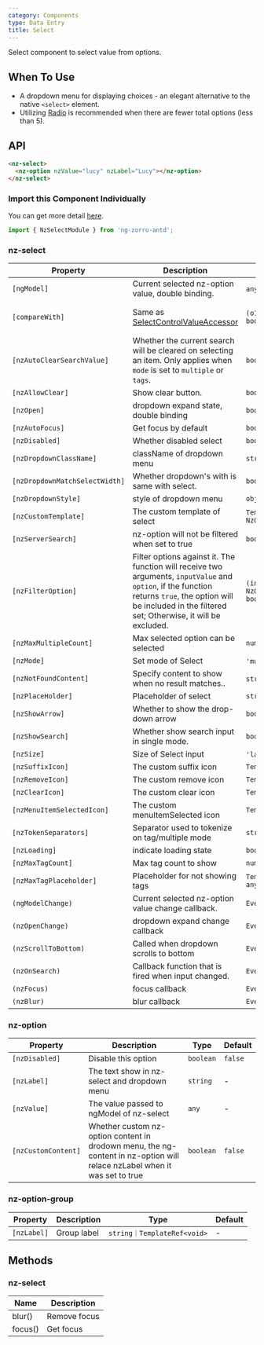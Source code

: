 ```yaml
---
category: Components
type: Data Entry
title: Select
---
```


Select component to select value from options.

## When To Use

- A dropdown menu for displaying choices - an elegant alternative to the native `<select>` element.
- Utilizing [Radio](/components/radio/en) is recommended when there are fewer total options (less than 5).

## API

```html
<nz-select>
  <nz-option nzValue="lucy" nzLabel="Lucy"></nz-option>
</nz-select>
```

### Import this Component Individually

You can get more detail [here](/docs/getting-started/en#import-a-component-individually).

```ts
import { NzSelectModule } from 'ng-zorro-antd';
```

### nz-select

| Property | Description | Type | Default |
| -------- | ----------- | ---- | ------- |
| `[ngModel]` | Current selected nz-option value, double binding. | `any｜any[]` | - |
| `[compareWith]` | Same as [SelectControlValueAccessor](https://angular.io/api/forms/SelectControlValueAccessor#caveat-option-selection) | `(o1: any, o2: any) => boolean` | `(o1: any, o2: any) => o1===o2` |
| `[nzAutoClearSearchValue]` | Whether the current search will be cleared on selecting an item. Only applies when `mode` is set to `multiple` or `tags`. | `boolean` | `true` |
| `[nzAllowClear]` | Show clear button. | `boolean` | `false` |
| `[nzOpen]` | dropdown expand state, double binding | `boolean` | `false` |
| `[nzAutoFocus]` | Get focus by default | `boolean` | `false` |
| `[nzDisabled]` | Whether disabled select | `boolean` | `false` |
| `[nzDropdownClassName]` | className of dropdown menu | `string` | - |
| `[nzDropdownMatchSelectWidth]` | Whether dropdown's with is same with select. | `boolean` | `true` |
| `[nzDropdownStyle]` | style of dropdown menu | `object` | - |
| `[nzCustomTemplate]` | The custom template of select | `TemplateRef<{ $implicit: NzOptionComponent }>` | - |
| `[nzServerSearch]` | nz-option will not be filtered when set to true | `boolean` | `false` |
| `[nzFilterOption]` | Filter options against it. The function will receive two arguments, `inputValue` and `option`, if the function returns `true`, the option will be included in the filtered set; Otherwise, it will be excluded. | `(input?: string, option?: NzOptionComponent) => boolean;` | - |
| `[nzMaxMultipleCount]` |  Max selected option can be selected | `number` | `Infinity` |
| `[nzMode]` | Set mode of Select | `'multiple'｜'tags'｜'default'` | `'default'` |
| `[nzNotFoundContent]` | Specify content to show when no result matches.. | `string ｜ TemplateRef<void>` | `'Not Found'` |
| `[nzPlaceHolder]` | Placeholder of select | `string` | - |
| `[nzShowArrow]` | Whether to show the drop-down arrow | `boolean` | `true` |
| `[nzShowSearch]` | Whether show search input in single mode. | `boolean` | `false` |
| `[nzSize]` | Size of Select input | `'large'｜'small'｜'default'` | `'default'` |
| `[nzSuffixIcon]` | The custom suffix icon | `TemplateRef<void>` | - |
| `[nzRemoveIcon]` | The custom remove icon | `TemplateRef<void>` | - |
| `[nzClearIcon]` | The custom clear icon | `TemplateRef<void>` | - |
| `[nzMenuItemSelectedIcon]` | The custom menuItemSelected icon | `TemplateRef<void>` | - |
| `[nzTokenSeparators]` | Separator used to tokenize on tag/multiple mode | `string[]` | `[]` |
| `[nzLoading]` | indicate loading state | `boolean` | false |
| `[nzMaxTagCount]` | Max tag count to show| `number` | - |
| `[nzMaxTagPlaceholder]` | Placeholder for not showing tags | `TemplateRef<{ $implicit: any[] }>` | - |
| `(ngModelChange)` | Current selected nz-option value change callback. | `EventEmitter<any[]>` | - |
| `(nzOpenChange)` | dropdown expand change callback | `EventEmitter<boolean>` | `false` |
| `(nzScrollToBottom)` | Called when dropdown scrolls to bottom | `EventEmitter<void>` | - |
| `(nzOnSearch)` | Callback function that is fired when input changed. | `EventEmitter<string>` | - |
| `(nzFocus)` | focus callback | `EventEmitter<void>` | - |
| `(nzBlur)` | blur callback | `EventEmitter<void>` | - |

### nz-option

| Property | Description | Type | Default |
| -------- | ----------- | ---- | ------- |
| `[nzDisabled]` | Disable this option | `boolean` | `false` |
| `[nzLabel]` | The text show in nz-select and dropdown menu | `string` | - |
| `[nzValue]` | The value passed to ngModel of nz-select | `any ` | - |
| `[nzCustomContent]` | Whether custom nz-option content in drodown menu, the ng-content in nz-option will relace nzLabel when it was set to true | `boolean` | `false` |

### nz-option-group

| Property | Description | Type | Default |
| -------- | ----------- | ---- | ------- |
| `[nzLabel]` | Group label | `string｜TemplateRef<void>` | - |

## Methods

### nz-select

| Name | Description |
| --- | --- |
| blur() | Remove focus |
| focus() | Get focus |
